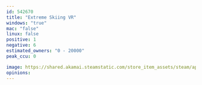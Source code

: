 ```yaml
---
id: 542670
title: "Extreme Skiing VR"
windows: "true"
mac: "false"
linux: false
positive: 1
negative: 6
estimated_owners: "0 - 20000"
peak_ccu: 0

image: https://shared.akamai.steamstatic.com/store_item_assets/steam/apps/542670/header.jpg?t=1477365126
opinions:
---
```

